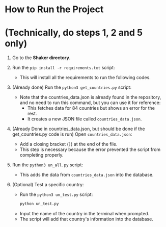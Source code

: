 # How to Run the Project
# (Technically, do steps 1, 2 and 5 only)

1. Go to the **Shaker directory**.

2. Run the `pip install -r requirements.txt` script:
   - This will install all the requirements to run the following codes.

3. (Already done) Run the `python3 get_countries.py` script:
   - Note that the countries_data.json is already found in the repository, and no need to run this command, but you can use it for reference:
        - This fetches data for 84 countries but shows an error for the rest.
        - It creates a new JSON file called `countries_data.json`.

4. (Already Done in countries_data.json, but should be done if the get_countries.py code is run) Open `countries_data.json`:
   - Add a closing bracket (`]`) at the end of the file.
   - This step is necessary because the error prevented the script from completing properly.

5. Run the `python3 un_all.py` script:
   - This adds the data from `countries_data.json` into the database.

6. (Optional) Test a specific country:
   - Run the `python3 un_test.py` script:
     ```bash
     python un_test.py
     ```
   - Input the name of the country in the terminal when prompted.
   - The script will add that country's information into the database.

